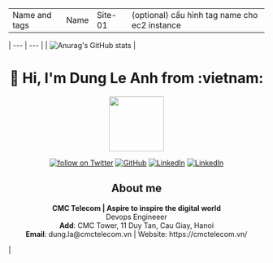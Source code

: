 |  |  |  |  |
| --- | --- | --- | --- |
| Name and tags | Name | Site-01 | (optional) cấu hình tag name cho ec2 instance |

| --- | --- |
| ![Anurag's GitHub stats](https://github-readme-stats.vercel.app/api?username=ladung&show_icons=true&theme=onedark) | <!-- # 👋  Hi, I'm Dung Le Anh from :vietnam: -->

  <h1 align="center">👋 Hi, I'm Dung Le Anh from :vietnam: </h1>
  <p align="center">
  <img   style="display: block; margin-left:auto; margin-right:auto" src="https://simpleicons.org/icons/github.svg" height="108" width="108" />
  </p>

  <!--
  **trangnth/trangnth** is a ✨ _special_ ✨ repository because its `README.md` (this file) appears on your GitHub profile.

  Here are some ideas to get you started:

  - 🔭 I’m currently working on ...
  - 🌱 I’m currently learning ...
  - 👯 I’m looking to collaborate on ...
  - 🤔 I’m looking for help with ...
  - 💬 Ask me about ...
  - 📫 How to reach me: ...
  - 😄 Pronouns: ...
  - ⚡ Fun fact: ...

  https://simpleicons.org/

  -->



  <p align="center">
      <a href="https://t.me/dungle07">
          <img src="https://img.shields.io/badge/Telegram--_.svg?style=social&logo=telegram"
              alt="follow on Twitter"></a>
      <a href="https://github.com/ladung">
          <img src="https://img.shields.io/github/followers/trangnth.svg?label=GitHub&style=social" 
              alt="GitHub"></a>
      <a href="https://www.linkedin.com/in/">
          <img src="https://img.shields.io/badge/LinkedIn--_.svg?style=social&logo=linkedin"      
              alt="LinkedIn"></a>
      <a href="#">
          <img src="https://img.shields.io/badge/Skype @ledung.is14--_.svg?style=social&logo=skype"      
              alt="LinkedIn"></a>
  </p>

  <h2 align="center">About me </h2>
  <p align="center">
  <b>CMC Telecom | Aspire to inspire the digital world</b>
  <br>
  Devops Engineeer
  <br>
  <b>Add</b>: CMC Tower, 11 Duy Tan, Cau Giay, Hanoi
  <br>
  <b>Email</b>: dung.la@cmctelecom.vn | Website: https://cmctelecom.vn/ 
  </p> |


